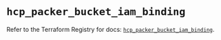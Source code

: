 # `hcp_packer_bucket_iam_binding`

Refer to the Terraform Registry for docs: [`hcp_packer_bucket_iam_binding`](https://registry.terraform.io/providers/hashicorp/hcp/0.108.0/docs/resources/packer_bucket_iam_binding).
